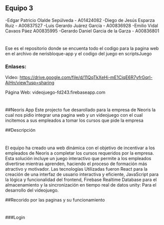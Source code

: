 ## Equipo 3
-Edgar Patricio Olalde Sepúlveda - A01424082
-Diego de Jesús Esparza Ruiz  - A00837527
-Luis Gerardo Juárez García - A00836928 
-Emilio Vidal Cavaos Páez A00835995
-Gerardo Daniel Garcia de la Garza - A00836801
#
Ese es el repositorio donde se encuenta todo el codigo para la pagina web en el archivo de nerisbloque-app y el codigo del juego en scriptsJuego 
### Enlases:
Video:
https://drive.google.com/file/d/11QqTkXeHi-mE1CiqE6R7yfrGqrl-AiHn/view?usp=sharing 

Página Web: videojuego-fd243.firebaseapp.com
#
##Neoris App
Este projecto fue desarollado para la empresa de Neoris la cual nos pidio integrar una pagina web y un videojuego con el cual incitemos a sus empleados a tomar los cursos que pide la empresa

##Descripción
#
El equipo ha creado una web dinámica con el objetivo de incentivar a los empleados de Neoris a completar los cursos requeridos por la empresa. Esta solución incluye un juego interactivo que permite a los empleados divertirse mientras aprenden, haciendo el proceso de formación más atractivo y motivador. Las tecnologías Utilizadas fueron React para la creación de una interfaz de usuario interactiva y eficiente, JavaScript para la lógica y funcionalidad del frontend, Firebase Realtime Database para el almacenamiento y la sincronización en tiempo real de datos unity: Para el desarrollo del videojuego.

##Recorido por las paginas y su funcionamiento 
#
###Login
